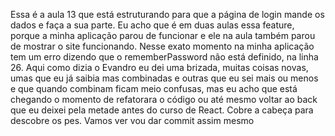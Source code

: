 Essa é a aula 13 que está estruturando para que a página de login mande os dados e faça a sua parte. Eu acho que é em duas aulas essa feature,  porque a minha aplicação parou de funcionar e ele na aula também parou de mostrar o site funcionando. Nesse exato momento na minha aplicação tem um erro dizendo que o rememberPassword não está definido, na linha 26. Aqui como dizia o Evandro eu dei uma brizada, muitas coisas novas, umas que eu já saibia mas combinadas e outras que eu sei mais ou menos e que quando combinam ficam meio confusas, mas eu acho que está chegando o momento de refatorara o código ou até mesmo voltar ao back que eu deixei pela metade antes do curso de React. Cobre a cabeça para descobre os pes.
Vamos ver vou dar commit assim mesmo

